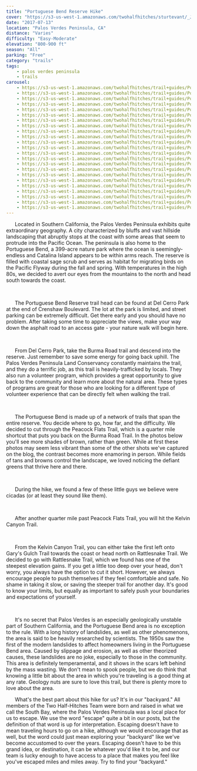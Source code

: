 ```yaml
---
title: "Portuguese Bend Reserve Hike"
cover: "https://s3-us-west-1.amazonaws.com/twohalfhitches/sturtevant/_J8A4928.jpg"
date: "2017-07-13"
location: "Palos Verdes Peninsula, CA"
distance: "Varies"
difficulty: "Easy-Moderate"
elevation: "800-900 ft"
season: "All"
parking: "Free"
category: "trails"
tags:
    - palos verdes peninsula
    - trails
carousel:
    - https://s3-us-west-1.amazonaws.com/twohalfhitches/trail+guides/Portuguese+Bend/_J8A1845.jpg
    - https://s3-us-west-1.amazonaws.com/twohalfhitches/trail+guides/Portuguese+Bend/_J8A1848.jpg
    - https://s3-us-west-1.amazonaws.com/twohalfhitches/trail+guides/Portuguese+Bend/_J8A1849.jpg
    - https://s3-us-west-1.amazonaws.com/twohalfhitches/trail+guides/Portuguese+Bend/_J8A1852.jpg
    - https://s3-us-west-1.amazonaws.com/twohalfhitches/trail+guides/Portuguese+Bend/_J8A1854.jpg
    - https://s3-us-west-1.amazonaws.com/twohalfhitches/trail+guides/Portuguese+Bend/_J8A1855.jpg
    - https://s3-us-west-1.amazonaws.com/twohalfhitches/trail+guides/Portuguese+Bend/_J8A1857.jpg
    - https://s3-us-west-1.amazonaws.com/twohalfhitches/trail+guides/Portuguese+Bend/_J8A1858.jpg
    - https://s3-us-west-1.amazonaws.com/twohalfhitches/trail+guides/Portuguese+Bend/_J8A1863.jpg
    - https://s3-us-west-1.amazonaws.com/twohalfhitches/trail+guides/Portuguese+Bend/_J8A1864.jpg
    - https://s3-us-west-1.amazonaws.com/twohalfhitches/trail+guides/Portuguese+Bend/_J8A1865.jpg
    - https://s3-us-west-1.amazonaws.com/twohalfhitches/trail+guides/Portuguese+Bend/_J8A1867.jpg
    - https://s3-us-west-1.amazonaws.com/twohalfhitches/trail+guides/Portuguese+Bend/_J8A1868.jpg
    - https://s3-us-west-1.amazonaws.com/twohalfhitches/trail+guides/Portuguese+Bend/_J8A1870.jpg
    - https://s3-us-west-1.amazonaws.com/twohalfhitches/trail+guides/Portuguese+Bend/_J8A1878.jpg
    - https://s3-us-west-1.amazonaws.com/twohalfhitches/trail+guides/Portuguese+Bend/_J8A1880.jpg
    - https://s3-us-west-1.amazonaws.com/twohalfhitches/trail+guides/Portuguese+Bend/_J8A1897.jpg
    - https://s3-us-west-1.amazonaws.com/twohalfhitches/trail+guides/Portuguese+Bend/_J8A1880.jpg
    - https://s3-us-west-1.amazonaws.com/twohalfhitches/trail+guides/Portuguese+Bend/_J8A1902.jpg
    - https://s3-us-west-1.amazonaws.com/twohalfhitches/trail+guides/Portuguese+Bend/_J8A1908.jpg
    - https://s3-us-west-1.amazonaws.com/twohalfhitches/trail+guides/Portuguese+Bend/_J8A1918.jpg
    - https://s3-us-west-1.amazonaws.com/twohalfhitches/trail+guides/Portuguese+Bend/_J8A1922.jpg
    - https://s3-us-west-1.amazonaws.com/twohalfhitches/trail+guides/Portuguese+Bend/_J8A1923.jpg
---
```


&nbsp;&nbsp;&nbsp;&nbsp;&nbsp;&nbsp;Located in Southern California, the Palos Verdes Peninsula exhibits quite extraordinary geography. A city characterized by bluffs and vast hillside landscaping that abruptly stops at the coast with some areas that seem to protrude into the Pacific Ocean. The peninsula is also home to the Portuguese Bend, a 399-acre nature park where the ocean is seemingly-endless and Catalina Island appears to be within arms reach. The reserve is filled with coastal sage scrub and serves as habitat for migrating birds on the Pacific Flyway during the fall and spring. With temperatures in the high 80s, we decided to avert our eyes from the mountains to the north and head south towards the coast.

![]()
![]()

&nbsp;&nbsp;&nbsp;&nbsp;&nbsp;&nbsp;The Portuguese Bend Reserve trail head can be found at Del Cerro Park at the end of Crenshaw Boulevard. The lot at the park is limited, and street parking can be extremely difficult. Get there early and you should have no problem. After taking some time to appreciate the views, make your way down the asphalt road to an access gate - your nature walk will begin here.

![]()
![]()

&nbsp;&nbsp;&nbsp;&nbsp;&nbsp;&nbsp;From Del Cerro Park, take the Burma Road trail and descend into the reserve. Just remember to save some energy for going back uphill. The Palos Verdes Peninsula Land Conservancy constantly maintains the trail, and they do a terrific job, as this trail is heavily-trafficked by locals. They also run a volunteer program, which provides a great opportunity to give back to the community and learn more about the natural area. These types of programs are great for those who are looking for a different type of volunteer experience that can be directly felt when walking the trail.

![]()
![]()

&nbsp;&nbsp;&nbsp;&nbsp;&nbsp;&nbsp;The Portuguese Bend is made up of a network of trails that span the entire reserve. You decide where to go, how far, and the difficulty. We decided to cut through the Peacock Flats Trail, which is a quarter mile shortcut that puts you back on the Burma Road Trail. In the photos below you'll see more shades of brown, rather than green. While at first these photos may seem less vibrant than some of the other shots we've captured on the blog, the contrast becomes more enamoring in person. While fields of tans and browns control the landscape, we loved noticing the defiant greens that thrive here and there.

![]()
![]()

&nbsp;&nbsp;&nbsp;&nbsp;&nbsp;&nbsp;During the hike, we found a few of these little guys we believe were cicadas (or at least they sound like them).

![]()
![]()
![]()

&nbsp;&nbsp;&nbsp;&nbsp;&nbsp;&nbsp;After another quarter mile past Peacock Flats Trail, you will hit the Kelvin Canyon Trail.

![]()
![]()

&nbsp;&nbsp;&nbsp;&nbsp;&nbsp;&nbsp;From the Kelvin Canyon Trail, you can either take the first left onto Gary's Gulch Trail towards the coast or head north on Rattlesnake Trail. We decided to go with Rattlesnake Trail, which we found has one of the steepest elevation gains. If you get a little too deep over your head, don't worry, you always have the option to cut it short. However, we always encourage people to push themselves if they feel comfortable and safe. No shame in taking it slow, or saving the steeper trail for another day. It's good to know your limits, but equally as important to safely push your boundaries and expectations of yourself.

![]()
![]()
![]()
![]()
![]()

&nbsp;&nbsp;&nbsp;&nbsp;&nbsp;&nbsp;It's no secret that Palos Verdes is an especially geologically unstable part of Southern California, and the Portuguese Bend area is no exception to the rule. With a long history of landslides, as well as other phenomenons, the area is said to be heavily researched by scientists. The 1950s saw the first of the modern landslides to affect homeowners living in the Portuguese Bend area. Caused by slippage and erosion, as well as other theorized causes, these landslides are no joke, especially to those in the community. This area is definitely temperamental, and it shows in the scars left behind by the mass wasting. We don't mean to spook people, but we do think that knowing a little bit about the area in which you're traveling is a good thing at any rate. Geology nuts are sure to love this trail, but there is plenty more to love about the area.

&nbsp;&nbsp;&nbsp;&nbsp;&nbsp;&nbsp;What's the best part about this hike for us? It's in our "backyard." All members of the Two Half-Hitches Team were born and raised in what we call the South Bay, where the Palos Verdes Peninsula was a local place for us to escape. We use the word "escape" quite a bit in our posts, but the definition of that word is up for interpretation. Escaping doesn't have to mean traveling hours to go on a hike, although we would encourage that as well, but the word could just mean exploring your "backyard" like we've become accustomed to over the years. Escaping doesn't have to be this grand idea, or destination, it can be whatever you'd like it to be, and our team is lucky enough to have access to a place that makes you feel like you've escaped miles and miles away. Try to find your "backyard."
